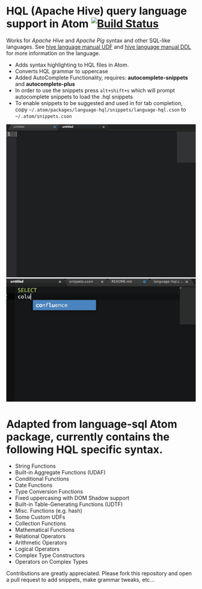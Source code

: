 # HQL (Apache Hive) query language support in Atom  [![Build Status](https://travis-ci.org/adidonato/language-hql.svg?branch=master)](https://travis-ci.org/adidonato/language-hql)

Works for *Apache Hive* and *Apache Pig* syntax and other SQL-like languages.
See [hive language manual UDF](https://cwiki.apache.org/confluence/display/Hive/LanguageManual+UDF) and [hive language manual DDL]( https://cwiki.apache.org/confluence/display/Hive/LanguageManual+DDL) for more information on the language.

* Adds syntax highlighting to HQL files in Atom.
* Converts HQL grammar to uppercase
* Added AutoComplete Functionality, requires: **autocomplete-snippets** and **autocomplete-plus**
* In order to use the snippets press `alt+shift+s` which will prompt autocomplete snippets to load the .hql snippets
* To enable snippets to be suggested and used in for tab completion, copy `~/.atom/packages/language-hql/snippets/language-hql.cson` to `~/.atom/snippets.cson`

<img src="./img/language-hql-demo.gif" width="650px"/>

<img src="./img/language-hql-2.gif" width="650px"/>

# Adapted from language-sql Atom package, currently contains the following HQL specific syntax.

* String Functions
* Built-in Aggregate Functions (UDAF)
* Conditional Functions
* Date Functions
* Type Conversion Functions
* Fixed uppercasing with DOM Shadow support
* Built-in Table-Generating Functions (UDTF)
* Misc. Functions (e.g. hash)
* Some Custom UDFs
* Collection Functions
* Mathematical Functions
* Relational Operators
* Arithmetic Operators
* Logical Operators
* Complex Type Constructors
* Operators on Complex Types

Contributions are greatly appreciated. Please fork this repository and open a
pull request to add snippets, make grammar tweaks, etc...
